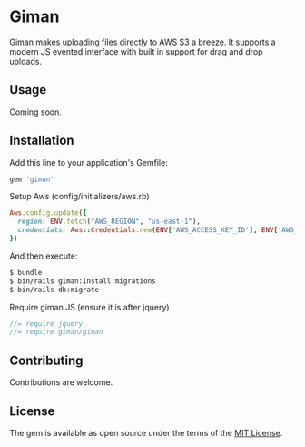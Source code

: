 # Giman

Giman makes uploading files directly to AWS S3 a breeze. It supports a modern JS evented interface with built in support for drag and drop uploads.

## Usage
Coming soon.

## Installation
Add this line to your application's Gemfile:

```ruby
gem 'giman'
```

Setup Aws (config/initializers/aws.rb)
```rb
Aws.config.update({
  region: ENV.fetch("AWS_REGION", "us-east-1"),
  credentials: Aws::Credentials.new(ENV['AWS_ACCESS_KEY_ID'], ENV['AWS_SECRET_ACCESS_KEY']),
})
```

And then execute:
```bash
$ bundle
$ bin/rails giman:install:migrations
$ bin/rails db:migrate
```

Require giman JS (ensure it is after jquery)
```js
//= require jquery
//= require giman/giman
```

## Contributing
Contributions are welcome.

## License
The gem is available as open source under the terms of the [MIT License](http://opensource.org/licenses/MIT).
